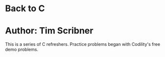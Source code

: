# Back to C
# 
# Author: Tim Scribner


This is a series of C refreshers. Practice problems began with Codility's free demo problems.